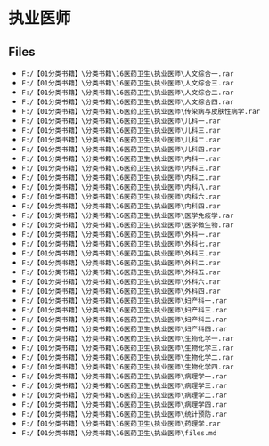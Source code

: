 # 执业医师

## Files

- `F:/【01分类书籍】\分类书籍\16医药卫生\执业医师\人文综合一.rar`
- `F:/【01分类书籍】\分类书籍\16医药卫生\执业医师\人文综合三.rar`
- `F:/【01分类书籍】\分类书籍\16医药卫生\执业医师\人文综合二.rar`
- `F:/【01分类书籍】\分类书籍\16医药卫生\执业医师\人文综合四.rar`
- `F:/【01分类书籍】\分类书籍\16医药卫生\执业医师\传染病与皮肤性病学.rar`
- `F:/【01分类书籍】\分类书籍\16医药卫生\执业医师\儿科一.rar`
- `F:/【01分类书籍】\分类书籍\16医药卫生\执业医师\儿科三.rar`
- `F:/【01分类书籍】\分类书籍\16医药卫生\执业医师\儿科二.rar`
- `F:/【01分类书籍】\分类书籍\16医药卫生\执业医师\儿科四.rar`
- `F:/【01分类书籍】\分类书籍\16医药卫生\执业医师\内科一.rar`
- `F:/【01分类书籍】\分类书籍\16医药卫生\执业医师\内科三.rar`
- `F:/【01分类书籍】\分类书籍\16医药卫生\执业医师\内科二.rar`
- `F:/【01分类书籍】\分类书籍\16医药卫生\执业医师\内科八.rar`
- `F:/【01分类书籍】\分类书籍\16医药卫生\执业医师\内科六.rar`
- `F:/【01分类书籍】\分类书籍\16医药卫生\执业医师\内科四.rar`
- `F:/【01分类书籍】\分类书籍\16医药卫生\执业医师\医学免疫学.rar`
- `F:/【01分类书籍】\分类书籍\16医药卫生\执业医师\医学微生物.rar`
- `F:/【01分类书籍】\分类书籍\16医药卫生\执业医师\外科一.rar`
- `F:/【01分类书籍】\分类书籍\16医药卫生\执业医师\外科七.rar`
- `F:/【01分类书籍】\分类书籍\16医药卫生\执业医师\外科三.rar`
- `F:/【01分类书籍】\分类书籍\16医药卫生\执业医师\外科二.rar`
- `F:/【01分类书籍】\分类书籍\16医药卫生\执业医师\外科五.rar`
- `F:/【01分类书籍】\分类书籍\16医药卫生\执业医师\外科六.rar`
- `F:/【01分类书籍】\分类书籍\16医药卫生\执业医师\外科四.rar`
- `F:/【01分类书籍】\分类书籍\16医药卫生\执业医师\妇产科一.rar`
- `F:/【01分类书籍】\分类书籍\16医药卫生\执业医师\妇产科三.rar`
- `F:/【01分类书籍】\分类书籍\16医药卫生\执业医师\妇产科二.rar`
- `F:/【01分类书籍】\分类书籍\16医药卫生\执业医师\妇产科四.rar`
- `F:/【01分类书籍】\分类书籍\16医药卫生\执业医师\生物化学一.rar`
- `F:/【01分类书籍】\分类书籍\16医药卫生\执业医师\生物化学三.rar`
- `F:/【01分类书籍】\分类书籍\16医药卫生\执业医师\生物化学二.rar`
- `F:/【01分类书籍】\分类书籍\16医药卫生\执业医师\生物化学四.rar`
- `F:/【01分类书籍】\分类书籍\16医药卫生\执业医师\病理学一.rar`
- `F:/【01分类书籍】\分类书籍\16医药卫生\执业医师\病理学三.rar`
- `F:/【01分类书籍】\分类书籍\16医药卫生\执业医师\病理学二.rar`
- `F:/【01分类书籍】\分类书籍\16医药卫生\执业医师\病理学四.rar`
- `F:/【01分类书籍】\分类书籍\16医药卫生\执业医师\统计预防.rar`
- `F:/【01分类书籍】\分类书籍\16医药卫生\执业医师\药理学.rar`
- `F:/【01分类书籍】\分类书籍\16医药卫生\执业医师\files.md`
